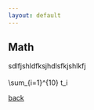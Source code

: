 ```yaml
---
layout: default
---
```


## Math
sdlfjshldfksjhdlsfkjshlkfj
<br>
<br>
\sum_{i=1}^{10} t_i

[back](./)
